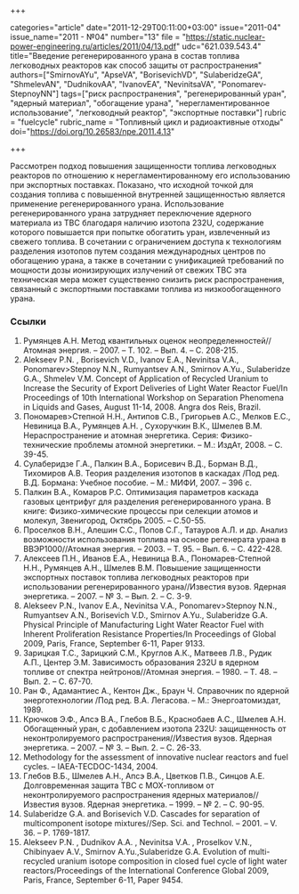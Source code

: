 +++

categories="article"
date="2011-12-29T00:11:00+03:00"
issue="2011-04"
issue_name="2011 - №04"
number="13"
file = "https://static.nuclear-power-engineering.ru/articles/2011/04/13.pdf"
udc="621.039.543.4"
title="Введение регенерированного урана в состав топлива легководных реакторов как способ защиты от распространения"
authors=["SmirnovAYu", "ApseVA", "BorisevichVD", "SulaberidzeGA", "ShmelevAN", "DudnikovAA", "IvanovEA", "NevinitsaVA", "Ponomarev-StepnoyNN"]
tags=["риск распространения", "регенерированный уран", "ядерный материал", "обогащение урана", "нерегламентированное использование", "легководный реактор", "экспортные поставки"]
rubric = "fuelcycle"
rubric_name = "Топливный цикл и радиоактивные отходы"
doi="https://doi.org/10.26583/npe.2011.4.13"

+++

Рассмотрен подход повышения защищенности топлива легководных реакторов по отношению к нерегламентированному его использованию при экспортных поставках. Показано, что исходной точкой для создания топлива с повышенной внутренней защищенностью является применение регенерированного урана. Использование регенерированного урана затрудняет переключение ядерного материала из ТВС благодаря наличию изотопа 232U, содержание которого повышается при попытке обогатить уран, извлеченный из свежего топлива. В сочетании с ограничением доступа к технологиям разделения изотопов путем создания международных центров по обогащению урана, а также в сочетании с унификацией требований по мощности дозы ионизирующих излучений от свежих ТВС эта техническая мера может существенно снизить риск распространения, связанный с экспортными поставками топлива из низкообогащенного урана.

### Ссылки

1. Румянцев А.Н. Метод квантильных оценок неопределенностей//Атомная энергия. – 2007. – Т. 102. – Вып. 4. – С. 208-215.
2. Alekseev P.N. , Borisevich V.D., Ivanov E.A., Nevinitsa V.A., Ponomarev>Stepnoy N.N., Rumyantsev A.N., Smirnov A.Yu., Sulaberidze G.A., Shmelev V.M. Concept of Application of Recycled Uranium to Increase the Security of Export Deliveries of Light Water Reactor Fuel/In Proceedings of 10th International Workshop on Separation Phenomena in Liquids and Gases, August 11-14, 2008. Angra dos Reis, Brazil.
3. Пономарев>Степной Н.Н., Антипов С.В., Григорьев А.С., Мелков Е.С., Невиница В.А., Румянцев А.Н. , Сухоручкин В.К., Шмелев В.М. Нераспространение и атомная энергетика. Серия: Физико-технические проблемы атомной энергетики. – М.: ИздАт, 2008. – С. 39-45.
4. Сулаберидзе Г.А., Палкин В.А., Борисевич В.Д., Борман В.Д., Тихомиров А.В. Теория разделения изотопов в каскадах /Под ред. В.Д. Бормана: Учебное пособие. – М.: МИФИ, 2007. – 396 с.
5. Палкин В.А., Комаров Р.С. Оптимизация параметров каскада газовых центрифуг для разделения регенерированного урана. В книге: Физико-химические процессы при селекции атомов и молекул, Звенигород, Октябрь 2005. – С.50-55.
6. Проселков В.Н., Алешин С.С., Попов С.Г., Татауров А.Л. и др. Анализ возможности использования топлива на основе регенерата урана в ВВЭР1000//Атомная энергия. – 2003. – Т. 95. – Вып. 6. – С. 422-428.
7. Алексеев П.Н., Иванов Е.А., Невиница В.А., Пономарев-Степной Н.Н., Румянцев А.Н., Шмелев В.М. Повышение защищенности экспортных поставок топлива легководных реакторов при использовании регенерированного урана//Известия вузов. Ядерная энергетика. – 2007. – № 3. – Вып. 2. – С. 3-9.
8. Alekseev P.N., Ivanov E.A., Nevinitsa V.A., Ponomarev>Stepnoy N.N., Rumyantsev A.N., Borisevich V.D., Smirnov A.Yu., Sulaberidze G.A. Physical Principle of Manufacturing Light Water Reactor Fuel with Inherent Proliferation Resistance Properties/In Proceedings of Global 2009, Paris, France, September 6-11, Paper 9133.
9. Зарицкая Т.С., Зарицкий С.М., Круглов А.К., Матвеев Л.В., Рудик А.П., Центер Э.М. Зависимость образования 232U в ядерном топливе от спектра нейтронов//Атомная энергия. – 1980. – Т. 48. – Вып. 2. – С. 67-70.
10. Ран Ф., Адамантиес А., Кентон Дж., Браун Ч. Справочник по ядерной энерготехнологии /Под ред. В.А. Легасова. – М.: Энергоатомиздат, 1989.
11. Крючков Э.Ф., Апсэ В.А., Глебов В.Б., Краснобаев А.С., Шмелев А.Н. Обогащенный уран, с добавлением изотопа 232U: защищенность от неконтролируемого распространения//Известия вузов. Ядерная энергетика. – 2007. – № 3. – Вып. 2. – С. 26-33.
12. Methodology for the assessment of innovative nuclear reactors and fuel cycles. – IAEA-TECDOC-1434, 2004.
13. Глебов В.Б., Шмелев А.Н., Апсэ В.А., Цветков П.В., Синцов А.Е. Долговременная защита ТВС с МОХ-топливом от неконтролируемого распространения ядерных материалов//Известия вузов. Ядерная энергетика. – 1999. – № 2. – С. 90-95.
14. Sulaberidze G.A. and Borisevich V.D. Cascades for separation of multicomponent isotope mixtures//Sep. Sci. and Technol. – 2001. – V. 36. – P. 1769-1817.
15. Alekseev P.N. , Dudnikov A.A. , Nevinitsa V.A. , Proselkov V.N., Chibinyaev A.V., Smirnov A.Yu.,Sulaberidze G.A. Evolution of multi-recycled uranium isotope composition in closed fuel cycle of light water reactors/Proceedings of the International Conference Global 2009, Paris, France, September 6-11, Paper 9454.